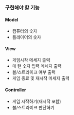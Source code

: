 ### 구현해야 할 기능

#### Model 
- 컴퓨터의 숫자
- 플레이어의 숫자

#### View
- 게임시작 메세지 출력
- 매 턴 숫자 입력 메세지 출력
- 볼/스트라이크 여부 출력
- 게임 종료 및 재시작 메세지 출력

#### Controller
- 게임 시작하기(재시작 포함)
- 볼/스트라이크 판단하기
